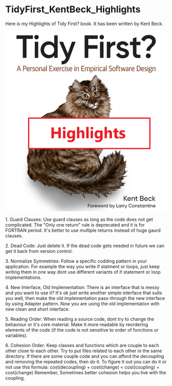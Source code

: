 # TidyFirst_KentBeck_Highlights
Here is my Highlights of Tidy First? book. It has been written by Kent Beck.

<p align="center">
    <img src="./Tidy%20First%20-%20Kent%20Beck%20-%20Highlights.png" />
</p>

<p>
1. Guard Clauses: Use guard clauses as long as the code does not get complicated. The "Only one return" rule is deprecated and it is for FORTRAN period. It's better to use multiple returns instead of huge gaurd clauses.
</p>

<p>
2. Dead Code: Just delete it. If the dead code gets needed in future we can get it back from version control.
</p>

<p>
3. Normalize Symmetries: Follow a specific codding pattern in your application. For example the way you write if statment or loops, just keep writing them in one way dont use different variants of if statement or loop implementations.
</p>

<p>
4. New Interface, Old Implementation: There is an interface that is messy and you want to use it? It's ok just write another simple interface that suits you well, then make the old implementation pass-through the new interface by using Adapter pattern. Now you are using the old implementation with new clean and short interface.
</p>

<p>
5. Reading Order: When reading a source code, dont try to change the behaviour or it's core material. Make it more readable by reordering elements of the code (if the code is not sensitive to order of functions or variables).
</p>

<p>
6. Cohesion Order: Keep classes and functions which are couple to each other close to each other. Try to put files related to each other in the same directory. If there are some couple code and you can afford the decoupling and removing the repeated codes, then do it. To figure it out you can do it or not use this formula: <span> cost(decoupling) + cost(change) < cost(coupling) + cost(change) </span>
Remember, Sometimes better cohesion helps you live with the coupling.
</p>
